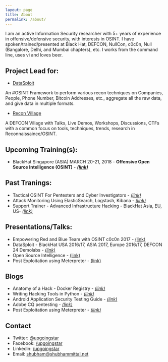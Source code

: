 ```yaml
---
layout: page
title: About
permalink: /about/
---
```


I am an active Information Security researcher with 5+ years of experience in offensive/defensive security, with interests in OSINT. I have spoken/trained/presented at Black Hat, DEFCON, NullCon, c0c0n, Null (Bangalore, Delhi, and Mumbai chapters), etc. I works from the command line, uses vi and loves beer.

## Project Lead for:
* [DataSploit](https://github.com/DataSploit/datasploit)

An #OSINT Framework to perform various recon techniques on Companies, People, Phone Number, Bitcoin Addresses, etc., aggregate all the raw data, and give data in multiple formats. 

* [Recon Village](http://reconvillage.org)

A DEFCON Village with Talks, Live Demos, Workshops, Discussions, CTFs with a common focus on tools, techniques, trends, research in Reconnaissaince/OSINT.

## Upcoming Training(s):
* BlackHat Singapore (ASIA) MARCH 20-21, 2018 - **Offensive Open Source Intelligence (OSINT)**  - ***[(link)](https://www.blackhat.com/asia-18/training/schedule/index.html#offensive-open-source-intelligence-9165)***

## Past Tranings:
* Tactical OSINT For Pentesters and Cyber Investigators -  *[(link)](http://is-ra.org/c0c0n/ws_4)*
* Attack Monitoring Using ElasticSearch, Logstash, Kibana -  *[(link)](https://nullcon.net/website/nullcon-2016/training/attack-monitoring-using-elasticsearch-logstash-kibana.php)*
* Support Trainer - Advanced Infrastructure Hacking - BlackHat Asia, EU, US- *[(link)](https://www.blackhat.com/us-17/training/advanced-infrastructure-hacking-2017-edition-4-day.html)*

## Presentations/Talks:
* Empowering Red and Blue Team with OSINT c0c0n 2017 - [(link)](https://www.slideshare.net/reconvillage/empowering-red-and-blue-teams-with-osint-c0c0n-2017)
* DataSploit - BlackHat USA 2016/17, ASIA 2017, Europe 2016/17, DEFCON 24 Demolabs - *[(link)](https://www.slideshare.net/upgoingstar1/datasploit-blackhat-asia-2017)*
* Open Source Intelligence - [(link)](https://www.slideshare.net/upgoingstar1/osint-testcases-for-pentesters-63372193)
* Post Exploitation using Meterpreter - [(link)](https://www.slideshare.net/upgoingstar1/meterpreter-14053483)

## Blogs
* Anatomy of a Hack - Docker Registry - *[(link)](https://www.notsosecure.com/anatomy-of-a-hack-docker-registry/)*
* Writing Hacking Tools in Python - *[(link)](http://resources.infosecinstitute.com/writing-hacking-tools-with-python-part-1/)*
* Android Application Security Testing Guide - *[(link)](http://resources.infosecinstitute.com/adobe-cq-pentesting-guide-part-1/Guide)*
* Adobe CQ pentesting - *[(link)](http://resources.infosecinstitute.com/adobe-cq-pentesting-guide-part-1/)*
* Post Exploitation using Meterpreter - *[(link)](https://www.exploit-db.com/docs/18229.pdf)*

## Contact
* Twitter: [@upgoingstar](https://twitter.com/upgoingstar)
* Facebook: [/upgoingstar](https://www.facebook.com/upgoingstar)
* Linkedin: [/upgoingstar](https://www.linkedin.com/in/upgoingstar/)
* Email: [shubham@shubhammittal.net](mailto:shubham@shubhammittal.net)
